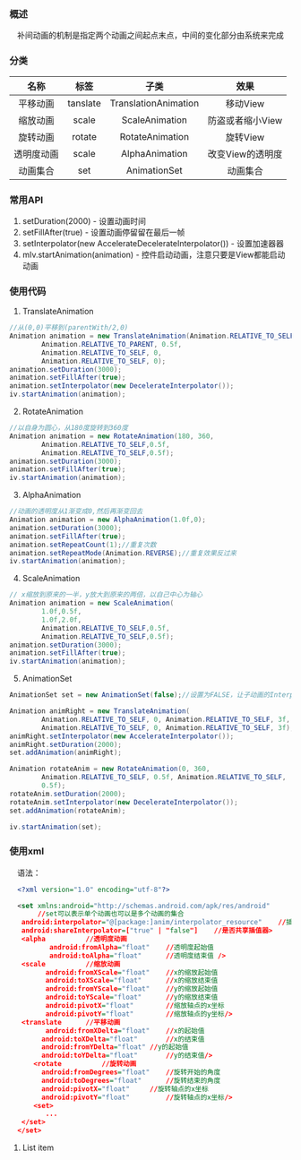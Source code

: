 ### 概述
　补间动画的机制是指定两个动画之间起点末点，中间的变化部分由系统来完成
 
### 分类
   |  名称   |     标签     |          子类          |     效果     |
   | :---: | :--------: | :------------------: | :--------: |
   | 平移动画  | tanslate | TranslationAnimation |   移动View   |
   | 缩放动画  |  scale   |    ScaleAnimation    | 防盗或者缩小View |
   | 旋转动画  |  rotate  |   RotateAnimation    |   旋转View   |
   | 透明度动画 |  scale   |    AlphaAnimation    | 改变View的透明度 |
   | 动画集合 |  set   |    AnimationSet    | 动画集合 |   
   
   
### 常用API

 1. setDuration(2000) - 设置动画时间
 2. setFillAfter(true) - 设置动画停留留在最后一帧
 3. setInterpolator(new AccelerateDecelerateInterpolator()) - 设置加速器器
 4. mIv.startAnimation(animation) - 控件启动动画，注意只要是View都能启动动画

### 使用代码

 1. TranslateAnimation
 
``` java
//从(0,0)平移到(parentWith/2,0)
Animation animation = new TranslateAnimation(Animation.RELATIVE_TO_SELF, 0,
		Animation.RELATIVE_TO_PARENT, 0.5f,
		Animation.RELATIVE_TO_SELF, 0,
		Animation.RELATIVE_TO_SELF, 0);
animation.setDuration(3000);
animation.setFillAfter(true);
animation.setInterpolator(new DecelerateInterpolator());
iv.startAnimation(animation);
```

 2. RotateAnimation
 
``` java
//以自身为圆心，从180度旋转到360度
Animation animation = new RotateAnimation(180, 360,
		Animation.RELATIVE_TO_SELF,0.5f,
		Animation.RELATIVE_TO_SELF,0.5f);
animation.setDuration(3000);
animation.setFillAfter(true);
iv.startAnimation(animation);
```


 3. AlphaAnimation
 
``` java
//动画的透明度从1渐变成0,然后再渐变回去
Animation animation = new AlphaAnimation(1.0f,0);
animation.setDuration(3000);
animation.setFillAfter(true);
animation.setRepeatCount(1);//重复次数
animation.setRepeatMode(Animation.REVERSE);//重复效果反过来
iv.startAnimation(animation);
```


 4. ScaleAnimation

``` java
// x缩放到原来的一半，y放大到原来的两倍，以自己中心为轴心
Animation animation = new ScaleAnimation(
		1.0f,0.5f,
		1.0f,2.0f,
		Animation.RELATIVE_TO_SELF,0.5f,
		Animation.RELATIVE_TO_SELF,0.5f);
animation.setDuration(3000);
animation.setFillAfter(true);
iv.startAnimation(animation);
```

 5. AnimationSet
 
``` java
AnimationSet set = new AnimationSet(false);//设置为FALSE，让子动画的Interpolator各自生效

Animation animRight = new TranslateAnimation(
		Animation.RELATIVE_TO_SELF, 0, Animation.RELATIVE_TO_SELF, 3f,
		Animation.RELATIVE_TO_SELF, 0, Animation.RELATIVE_TO_SELF, 3f);
animRight.setInterpolator(new AccelerateInterpolator());
animRight.setDuration(2000);
set.addAnimation(animRight);

Animation rotateAnim = new RotateAnimation(0, 360,
		Animation.RELATIVE_TO_SELF, 0.5f, Animation.RELATIVE_TO_SELF,
		0.5f);
rotateAnim.setDuration(2000);
rotateAnim.setInterpolator(new DecelerateInterpolator());
set.addAnimation(rotateAnim);

iv.startAnimation(set);
```


### 使用xml
　语法：
 ```xml
   <?xml version="1.0" encoding="utf-8"?>

   <set xmlns:android="http://schemas.android.com/apk/res/android"	
        //set可以表示单个动画也可以是多个动画的集合
   	android:interpolator="@[package:]anim/interpolator_resource"	//插值器，影响动画速度
   	android:shareInterpolator=["true" | "false"] 	//是否共享插值器>	
   	<alpha			//透明度动画
    	   android:fromAlpha="float"	//透明度起始值
    	   android:toAlpha="float"		//透明度结束值 />
   	<scale			//缩放动画
     	  android:fromXScale="float"	//x的缩放起始值
     	  android:toXScale="float"		//x的缩放结束值
     	  android:fromYScale="float"	//y的缩放起始值
     	  android:toYScale="float"		//y的缩放结束值
     	  android:pivotX="float"		//缩放轴点的x坐标
      	  android:pivotY="float" 		//缩放轴点的y坐标/>
   	<translate  	//平移动画
      	  android:fromXDelta="float" 	//x的起始值
         android:toXDelta="float"		//x的结束值
         android:fromYDelta="float"	//y的起始值
         android:toYDelta="float" 		//y的结束值/>
       <rotate			//旋转动画
         android:fromDegrees="float"	//旋转开始的角度
         android:toDegrees="float"		//旋转结束的角度
         android:pivotX="float"		//旋转轴点的x坐标
         android:pivotY="float" 		//旋转轴点的x坐标/>
       <set>
     	  ...
   	</set>
   </set>
 ``` 
 
 
 1. List item